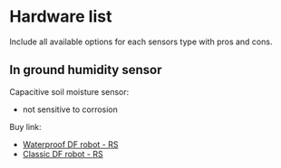 # Hardware list

Include all available options for each sensors type with pros and cons.

## In  ground humidity sensor

Capacitive soil moisture sensor:

- not sensitive to corrosion

Buy link:

- [Waterproof DF robot - RS](https://fr.rs-online.com/web/p/kits-de-developpement-pour-capteur/2049905?gb=s)
- [Classic DF robot - RS](https://fr.rs-online.com/web/p/kits-de-developpement-pour-capteur/2049892?gb=s)